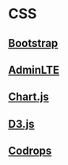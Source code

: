 # CSS
## [Bootstrap](https://getbootstrap.kr)
## [AdminLTE](https://adminlte.io)
## [Chart.js](https://www.chartjs.org)
## [D3.js](https://d3js.org)
## [Codrops](https://tympanus.net/codrops/css_reference)